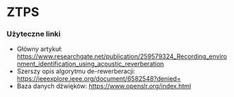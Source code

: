 # ZTPS

### Użyteczne linki
* Główny artykuł: https://www.researchgate.net/publication/259579324_Recording_environment_identification_using_acoustic_reverberation
* Szerszy opis algorytmu de-rewerberacji: https://ieeexplore.ieee.org/document/6582548?denied=
* Baza danych dźwięków: https://www.openslr.org/index.html
